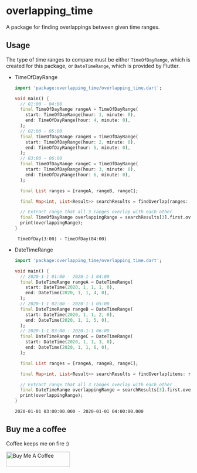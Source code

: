 # overlapping_time
A package for finding overlappings between given time ranges.


## Usage
The type of time ranges to compare must be either `TimeOfDayRange`, which is created for this package, or `DateTimeRange`, which is provided by Flutter.

- TimeOfDayRange
  ```dart
  import 'package:overlapping_time/overlapping_time.dart';

  void main() {
    // 01:00 - 04:00
    final TimeOfDayRange rangeA = TimeOfDayRange(
      start: TimeOfDayRange(hour: 1, minute: 0),
      end: TimeOfDayRange(hour: 4, minute: 0),
    );
    // 02:00 - 05:00
    final TimeOfDayRange rangeB = TimeOfDayRange(
      start: TimeOfDayRange(hour: 2, minute: 0),
      end: TimeOfDayRange(hour: 5, minute: 0),
    );
    // 03:00 - 06:00
    final TimeOfDayRange rangeC = TimeOfDayRange(
      start: TimeOfDayRange(hour: 3, minute: 0),
      end: TimeOfDayRange(hour: 6, minute: 0),
    );

    final List ranges = [rangeA, rangeB, rangeC];

    final Map<int, List<Result>> searchResults = findOverlap(ranges: ranges);

    // Extract range that all 3 ranges overlap with each other
    final TimeOfDayRange overlappingRange = searchResults[3].first.overlappingRange;
    print(overlappingRange);
  }
  ```
  ```
   TimeOfDay(3:00) - TimeOfDay(04:00)
  ```
  

- DateTimeRange
  ```dart
  import 'package:overlapping_time/overlapping_time.dart';

  void main() {
    // 2020-1-1 01:00 - 2020-1-1 04:00
    final DateTimeRange rangeA = DateTimeRange(
      start: DateTime(2020, 1, 1, 1, 0),
      end: DateTime(2020, 1, 1, 4, 0),
    );
    // 2020-1-1 02:00 - 2020-1-1 05:00
    final DateTimeRange rangeB = DateTimeRange(
      start: DateTime(2020, 1, 1, 2, 0),
      end: DateTime(2020, 1, 1, 5, 0),
    );
    // 2020-1-1 03:00 - 2020-1-1 06:00
    final DateTimeRange rangeC = DateTimeRange(
      start: DateTime(2020, 1, 1, 3, 0),
      end: DateTime(2020, 1, 1, 6, 0),
    );

    final List ranges = [rangeA, rangeB, rangeC];

    final Map<int, List<Result>> searchResults = findOverlap(items: ranges);

    // Extract range that all 3 ranges overlap with each other
    final DateTimeRange overlappingRange = searchResults[3].first.overlappingRange;
    print(overlappingRange);
  }
  ```
  ```
  2020-01-01 03:00:00.000 - 2020-01-01 04:00:00.000
  ```


## Buy me a coffee
Coffee keeps me on fire :)

<a href="https://www.buymeacoffee.com/littleforest" target="_blank"><img src="https://cdn.buymeacoffee.com/buttons/default-orange.png" alt="Buy Me A Coffee" height="41" width="174"></a>